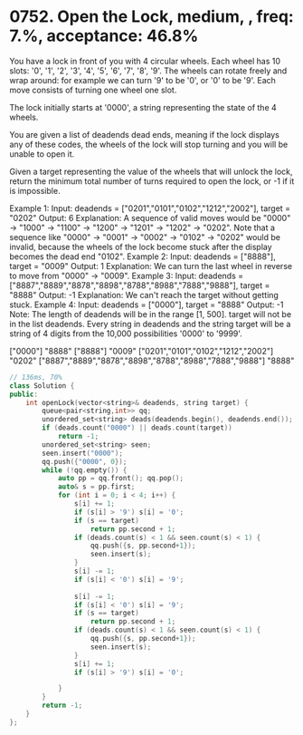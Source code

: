 # 0752. Open the Lock, medium, , freq: 7.%, acceptance: 46.8%

You have a lock in front of you with 4 circular wheels. Each wheel has 10 slots: '0', '1', '2', '3', '4', '5', '6', '7', '8', '9'. The wheels can rotate freely and wrap around: for example we can turn '9' to be '0', or '0' to be '9'. Each move consists of turning one wheel one slot.

The lock initially starts at '0000', a string representing the state of the 4 wheels.

You are given a list of deadends dead ends, meaning if the lock displays any of these codes, the wheels of the lock will stop turning and you will be unable to open it.

Given a target representing the value of the wheels that will unlock the lock, return the minimum total number of turns required to open the lock, or -1 if it is impossible.

Example 1:
Input: deadends = ["0201","0101","0102","1212","2002"], target = "0202"
Output: 6
Explanation:
A sequence of valid moves would be "0000" -> "1000" -> "1100" -> "1200" -> "1201" -> "1202" -> "0202".
Note that a sequence like "0000" -> "0001" -> "0002" -> "0102" -> "0202" would be invalid,
because the wheels of the lock become stuck after the display becomes the dead end "0102".
Example 2:
Input: deadends = ["8888"], target = "0009"
Output: 1
Explanation:
We can turn the last wheel in reverse to move from "0000" -> "0009".
Example 3:
Input: deadends = ["8887","8889","8878","8898","8788","8988","7888","9888"], target = "8888"
Output: -1
Explanation:
We can't reach the target without getting stuck.
Example 4:
Input: deadends = ["0000"], target = "8888"
Output: -1
Note:
The length of deadends will be in the range [1, 500].
target will not be in the list deadends.
Every string in deadends and the string target will be a string of 4 digits from the 10,000 possibilities '0000' to '9999'.

["0000"]
"8888"
["8888"]
"0009"
["0201","0101","0102","1212","2002"]
"0202"
["8887","8889","8878","8898","8788","8988","7888","9888"]
"8888"

```c++
// 136ms, 70%
class Solution {
public:
    int openLock(vector<string>& deadends, string target) {
        queue<pair<string,int>> qq;
        unordered_set<string> deads(deadends.begin(), deadends.end());
        if (deads.count("0000") || deads.count(target))
            return -1;
        unordered_set<string> seen;
        seen.insert("0000");
        qq.push({"0000", 0});
        while (!qq.empty()) {
            auto pp = qq.front(); qq.pop();
            auto& s = pp.first;
            for (int i = 0; i < 4; i++) {
                s[i] += 1;
                if (s[i] > '9') s[i] = '0';
                if (s == target)
                    return pp.second + 1;
                if (deads.count(s) < 1 && seen.count(s) < 1) {
                    qq.push({s, pp.second+1});
                    seen.insert(s);
                }
                s[i] -= 1;
                if (s[i] < '0') s[i] = '9';
                
                s[i] -= 1;
                if (s[i] < '0') s[i] = '9';
                if (s == target)
                    return pp.second + 1;
                if (deads.count(s) < 1 && seen.count(s) < 1) {
                    qq.push({s, pp.second+1});
                    seen.insert(s);
                }
                s[i] += 1;
                if (s[i] > '9') s[i] = '0';

            }
        }
        return -1;
    }
};
```
